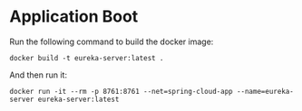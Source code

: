 # Application Boot
Run the following command to build the docker image:

    docker build -t eureka-server:latest .

And then run it:

    docker run -it --rm -p 8761:8761 --net=spring-cloud-app --name=eureka-server eureka-server:latest

